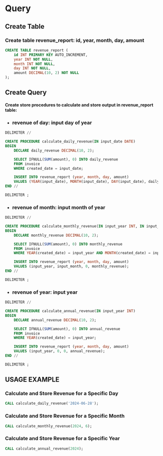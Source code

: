 # Query

## Create Table

### Create table revenue_report: id, year, month, day, amount​

```sql
CREATE TABLE revenue_report (
    id INT PRIMARY KEY AUTO_INCREMENT,
    year INT NOT NULL,
    month INT NOT NULL,
    day INT NOT NULL,
    amount DECIMAL(10, 2) NOT NULL
);

```

## Create Query

#### Create store procedures to calculate and store output in revenue_report table:​

- ### revenue of day: input day of year​

```sql
DELIMITER //

CREATE PROCEDURE calculate_daily_revenue(IN input_date DATE)
BEGIN
    DECLARE daily_revenue DECIMAL(10, 2);

    SELECT IFNULL(SUM(amount), 0) INTO daily_revenue
    FROM invoice
    WHERE created_date = input_date;

    INSERT INTO revenue_report (year, month, day, amount)
    VALUES (YEAR(input_date), MONTH(input_date), DAY(input_date), daily_revenue);
END //

DELIMITER ;

```

- ### revenue of month: input month of year​

```sql
DELIMITER //

CREATE PROCEDURE calculate_monthly_revenue(IN input_year INT, IN input_month INT)
BEGIN
    DECLARE monthly_revenue DECIMAL(10, 2);

    SELECT IFNULL(SUM(amount), 0) INTO monthly_revenue
    FROM invoice
    WHERE YEAR(created_date) = input_year AND MONTH(created_date) = input_month;

    INSERT INTO revenue_report (year, month, day, amount)
    VALUES (input_year, input_month, 0, monthly_revenue);
END //

DELIMITER ;

```

- ### revenue of year: input year​

```sql
DELIMITER //

CREATE PROCEDURE calculate_annual_revenue(IN input_year INT)
BEGIN
    DECLARE annual_revenue DECIMAL(10, 2);

    SELECT IFNULL(SUM(amount), 0) INTO annual_revenue
    FROM invoice
    WHERE YEAR(created_date) = input_year;

    INSERT INTO revenue_report (year, month, day, amount)
    VALUES (input_year, 0, 0, annual_revenue);
END //

DELIMITER ;

```

## USAGE EXAMPLE

### Calculate and Store Revenue for a Specific Day

```sql
CALL calculate_daily_revenue('2024-06-28');
```

### Calculate and Store Revenue for a Specific Month

```sql
CALL calculate_monthly_revenue(2024, 6);
```

### Calculate and Store Revenue for a Specific Year

```sql
CALL calculate_annual_revenue(2024);
```
